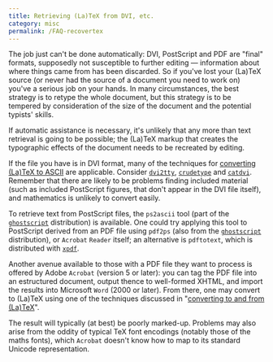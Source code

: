 ```yaml
---
title: Retrieving (La)TeX from DVI, etc.
category: misc
permalink: /FAQ-recovertex
---
```


The job just can't be done automatically: DVI, PostScript and
PDF are "final" formats, supposedly not susceptible to
further editing&nbsp;&mdash; information about where things came from has been
discarded.  So if you've lost your (La)TeX source (or never
had the source of a document you need to work on) you've a serious job
on your hands.  In many circumstances, the best strategy is to retype
the whole document, but this strategy is to be tempered by consideration
of the size of the document and the potential typists' skills.

If automatic assistance is necessary, it's unlikely that any more than
text retrieval is going to be possible; the (La)TeX markup that creates
the typographic effects of the document needs to be recreated by editing.

If the file you have is in DVI format, many of the techniques for
[converting (La)TeX to ASCII](FAQ-toascii) are applicable.  Consider
[`dvi2tty`](https://www.ctan.org/pkg/dvi2tty),
[`crudetype`](https://www.ctan.org/pkg/crudetype) and
[`catdvi`](https://www.ctan.org/pkg/catdvi).  Remember that there are
likely to be problems finding included material (such as included PostScript
figures, that don't appear in the DVI file itself), and mathematics is
unlikely to convert easily.

To retrieve text from PostScript files, the
`ps2ascii` tool (part of the [`ghostscript`](https://www.ghostscript.com/)
distribution) is available.  One could try applying this tool to
PostScript derived from an PDF file using `pdf2ps` (also
from the [`ghostscript`](https://www.ghostscript.com/)
distribution), or `Acrobat` `Reader` itself; an alternative is `pdftotext`,
which is distributed with [`xpdf`](https://www.xpdfreader.com/).

Another avenue available to those with a PDF file they want to
process is offered by Adobe `Acrobat` (version 5 or later):
you can tag the PDF file into an estructured document, output
thence to well-formed XHTML, and import the results into
Microsoft `Word` (2000 or later).  From there, one may
convert to (La)TeX using one of the techniques discussed in
"[converting to and from (La)TeX](FAQ-fmtconv)".

The result will typically (at best) be poorly marked-up.  Problems may
also arise from the oddity of typical TeX font encodings (notably
those of the maths fonts), which `Acrobat` doesn't know how
to map to its standard Unicode representation.

